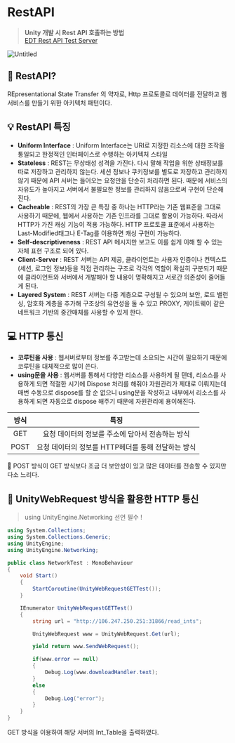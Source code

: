 RestAPI
===
> **Unity 개발 시 Rest API 호출하는 방법**   
[EDT Rest API Test Server](http://106.247.250.251:31866/)

![Untitled](https://user-images.githubusercontent.com/73912947/201695219-d56667e2-0a6e-4d57-b480-5d74dca708d0.png)
## 🔎 RestAPI?
REpresentational State  Transfer 의 약자로, Http 프로토콜로 데이터를 전달하고 웹 서비스를 만들기 위한 아키텍처 패턴이다.

## 💡 RestAPI 특징
- **Uniform Interface**
: Uniform Interface는 URI로 지정한 리소스에 대한 조작을 통일되고 한정적인 인터페이스로 수행하는 아키텍처 스타일
- **Stateless**
: REST는 무상태성 성격을 가진다. 다시 말해 작업을 위한 상태정보를 따로 저장하고 관리하지 않는다. 세션 정보나 쿠키정보를 별도로 저장하고 관리하지 않기 때문에 API 서버는 들어오는 요청만을 단순히 처리하면 된다. 때문에 서비스의 자유도가 높아지고 서버에서 불필요한 정보를 관리하지 않음으로써 구현이 단순해진다.
- **Cacheable**
: REST의 가장 큰 특징 중 하나는 HTTP라는 기존 웹표준을 그대로 사용하기 때문에, 웹에서 사용하는 기존 인프라를 그대로 활용이 가능하다. 따라서 HTTP가 가진 캐싱 기능이 적용 가능하다. HTTP 프로토콜 표준에서 사용하는 Last-Modified태그나 E-Tag를 이용하면 캐싱 구현이 가능하다.
- **Self-descriptiveness**
: REST API 메시지만 보고도 이를 쉽게 이해 할 수 있는 자체 표현 구조로 되어 있다.
- **Client-Server**
: REST 서버는 API 제공, 클라이언트는 사용자 인증이나 컨텍스트(세션, 로그인 정보)등을 직접 관리하는 구조로 각각의 역할이 확실히 구분되기 때문에 클라이언트와 서버에서 개발해야 할 내용이 명확해지고 서로간 의존성이 줄어들게 된다.
- **Layered System**
: REST 서버는 다중 계층으로 구성될 수 있으며 보안, 로드 밸런싱, 암호화 계층을 추가해 구조상의 유연성을 둘 수 있고 PROXY, 게이트웨이 같은 네트워크 기반의 중간매체를 사용할 수 있게 한다.

## 💻 HTTP 통신
- **코루틴을 사용**
: 웹서버로부터 정보를 주고받는데 소요되는 시간이 필요하기 때문에 코루틴을 대체적으로 많이 쓴다.
- **using문을 사용**
: 웹서버를 통해서 다양한 리소스를 사용하게 될 텐데, 리소스를 사용하게 되면 적절한 시기에 Dispose 처리를 해줘야 자원관리가 제대로 이뤄지는데 매번 수동으로 dispose를 할 순 없으니 using문을 작성하고 내부에서 리소스를 사용하게 되면 자동으로 dispose 해주기 때문에 자원관리에 용이해진다.

|방식|특징|
|:---:|:---:|
|GET|요청 데이터의 정보를 주소에 담아서 전송하는 방식|
|POST|요청 데이터의 정보를 HTTP헤더를 통해 전달하는 방식|

📌 POST 방식이 GET 방식보다 조금 더 보안성이 있고 많은 데이터를 전송할 수 있지만 다소 느리다.

## 🔐 UnityWebRequest 방식을 활용한 HTTP 통신
> using UnityEngine.Networking 선언 필수 !

``` c#
using System.Collections;
using System.Collections.Generic;
using UnityEngine;
using UnityEngine.Networking;

public class NetworkTest : MonoBehaviour
{
    void Start()
    {
        StartCoroutine(UnityWebRequestGETTest());
    }

    IEnumerator UnityWebRequestGETTest()
    {
        string url = "http://106.247.250.251:31866/read_ints";

        UnityWebRequest www = UnityWebRequest.Get(url);

        yield return www.SendWebRequest();

        if(www.error == null)
        {
            Debug.Log(www.downloadHandler.text);
        }
        else
        {
            Debug.Log("error");
        }
    }
}
```

GET 방식을 이용하여 해당 서버의 Int_Table을 출력하였다.
